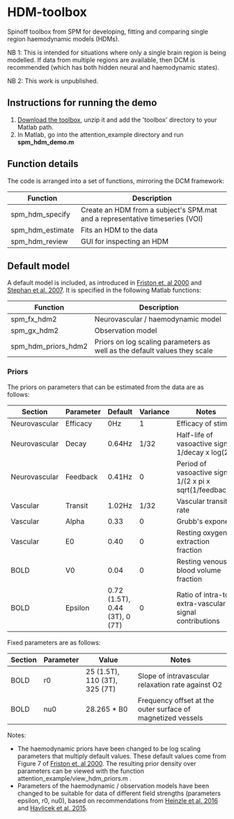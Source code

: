 # HDM-toolbox
Spinoff toolbox from SPM for developing, fitting and comparing single region haemodynamic models (HDMs).

NB 1: This is intended for situations where only a single brain region is being modelled. If data from multiple regions are available, then DCM is recommended (which has both hidden neural and haemodynamic states).

NB 2: This work is unpublished.

## Instructions for running the demo
1. [Download the toolbox](https://github.com/pzeidman/HDM-toolbox/archive/master.zip), unzip it and add the 'toolbox' directory to your Matlab path.
2. In Matlab, go into the attention_example directory and run **spm_hdm_demo.m**

## Function details
The code is arranged into a set of functions, mirroring the DCM framework:

|Function|Description|
|--------|-----------|
|spm_hdm_specify|Create an HDM from a subject's SPM.mat and a representative timeseries (VOI)|
|spm_hdm_estimate|Fits an HDM to the data|
|spm_hdm_review|GUI for inspecting an HDM|

## Default model
A default model is included, as introduced in [Friston et. al 2000](https://doi.org/10.1006/nimg.2000.0630) and [Stephan et al. 2007](https://doi.org/10.1016/j.neuroimage.2007.07.040). It is specified in the following Matlab functions:

|Function|Description|
|--------|-----------|
|spm_fx_hdm2|Neurovascular / haemodynamic model|
|spm_gx_hdm2|Observation model|
|spm_hdm_priors_hdm2|Priors on log scaling parameters as well as the default values they scale|

### Priors
The priors on parameters that can be estimated from the data are as follows:

|Section|Parameter|Default|Variance|Notes|
|-------|---------|-----------|--------|-----|
|Neurovascular|Efficacy|0Hz|1|Efficacy of stimuli|
|Neurovascular|Decay|0.64Hz|1/32|Half-life of vasoactive signal: 1/decay x log(2)|
|Neurovascular|Feedback|0.41Hz|0|Period of vasoactive signal: 1/(2 x pi x sqrt(1/feedback))|
|Vascular|Transit|1.02Hz|1/32|Vascular transit rate|
|Vascular|Alpha|0.33|0|Grubb's exponent|
|Vascular|E0|0.40|0|Resting oxygen extraction fraction|
|BOLD|V0|0.04|0|Resting venous blood volume fraction|
|BOLD|Epsilon|0.72 (1.5T), 0.44 (3T), 0 (7T)|0|Ratio of intra-to extra-vascular signal contributions|

Fixed parameters are as follows:

|Section|Parameter|Value|Notes|
|-------|---------|-----|-----|
|BOLD|r0|25 (1.5T), 110 (3T), 325 (7T)|Slope of intravascular relaxation rate against O2|
|BOLD|nu0|28.265 * B0|Frequency offset at the outer surface of magnetized vessels|

Notes:
- The haemodynamic priors have been changed to be log scaling parameters that multiply default values. These default values come from Figure 7 of  [Friston et. al 2000](https://doi.org/10.1006/nimg.2000.0630). The resulting prior density over parameters can be viewed with the function attention_example/view_hdm_priors.m .
- Parameters of the haemodynamic / observation models have been changed to be suitable for data of different field strengths (parameters epsilon, r0, nu0), based on recommendations from [Heinzle et al. 2016](https://doi.org/10.1016/j.neuroimage.2015.10.025) and [Havlicek et al. 2015](https://doi.org/10.1016/j.neuroimage.2015.07.078).
